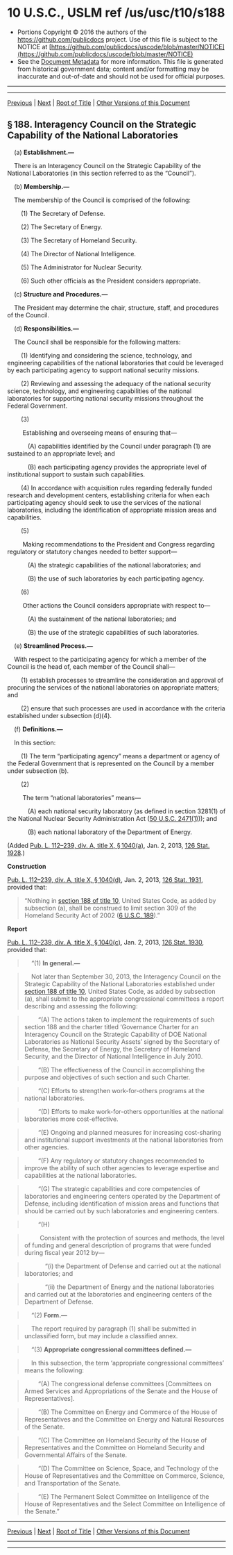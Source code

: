 ---
---

# 10 U.S.C., USLM ref /us/usc/t10/s188

* Portions Copyright © 2016 the authors of the https://github.com/publicdocs project.
  Use of this file is subject to the NOTICE at [https://github.com/publicdocs/uscode/blob/master/NOTICE](https://github.com/publicdocs/uscode/blob/master/NOTICE)
* See the [Document Metadata](././../../../../../..//README.md) for more information.
  This file is generated from historical government data; content and/or formatting may be inaccurate and out-of-date and should not be used for official purposes.

----------
----------

[Previous](./../../../../../..//us/usc/t10/stA/ptI/ch7/m__us_usc_t10_s187.md) | [Next](./../../../../../..//us/usc/t10/stA/ptI/ch8/m__us_usc_t10_stA_ptI_ch8.md) | [Root of Title](./../../../../../../) | [Other Versions of this Document](https://publicdocs.github.io/go/links?ns=uslm&ref=%2Fus%2Fusc%2Ft10%2Fs188)

## § 188. Interagency Council on the Strategic Capability of the National Laboratories

    (a) __Establishment.—__ 

    There is an Interagency Council on the Strategic Capability of the National Laboratories (in this section referred to as the “Council”).

    (b) __Membership.—__ 

    The membership of the Council is comprised of the following:

        (1) The Secretary of Defense.

        (2) The Secretary of Energy.

        (3) The Secretary of Homeland Security.

        (4) The Director of National Intelligence.

        (5) The Administrator for Nuclear Security.

        (6) Such other officials as the President considers appropriate.

    (c) __Structure and Procedures.—__ 

    The President may determine the chair, structure, staff, and procedures of the Council.

    (d) __Responsibilities.—__ 

    The Council shall be responsible for the following matters:

        (1) Identifying and considering the science, technology, and engineering capabilities of the national laboratories that could be leveraged by each participating agency to support national security missions.

        (2) Reviewing and assessing the adequacy of the national security science, technology, and engineering capabilities of the national laboratories for supporting national security missions throughout the Federal Government.

        (3)

         Establishing and overseeing means of ensuring that—

            (A) capabilities identified by the Council under paragraph (1) are sustained to an appropriate level; and

            (B) each participating agency provides the appropriate level of institutional support to sustain such capabilities.

        (4) In accordance with acquisition rules regarding federally funded research and development centers, establishing criteria for when each participating agency should seek to use the services of the national laboratories, including the identification of appropriate mission areas and capabilities.

        (5)

         Making recommendations to the President and Congress regarding regulatory or statutory changes needed to better support—

            (A) the strategic capabilities of the national laboratories; and

            (B) the use of such laboratories by each participating agency.

        (6)

         Other actions the Council considers appropriate with respect to—

            (A) the sustainment of the national laboratories; and

            (B) the use of the strategic capabilities of such laboratories.

    (e) __Streamlined Process.—__ 

    With respect to the participating agency for which a member of the Council is the head of, each member of the Council shall—

        (1) establish processes to streamline the consideration and approval of procuring the services of the national laboratories on appropriate matters; and

        (2) ensure that such processes are used in accordance with the criteria established under subsection (d)(4).

    (f) __Definitions.—__ 

    In this section:

        (1) The term “participating agency” means a department or agency of the Federal Government that is represented on the Council by a member under subsection (b).

        (2)

         The term “national laboratories” means—

            (A) each national security laboratory (as defined in section 3281(1) of the National Nuclear Security Administration Act ([50 U.S.C. 2471(1)][/us/usc/t50/s2471/1])); and

            (B) each national laboratory of the Department of Energy.

(Added [Pub. L. 112–239, div. A, title X, § 1040(a)][/us/pl/112/239/s1040/a], Jan. 2, 2013, [126 Stat. 1928][/us/stat/126/1928].)

 __Construction__ 

[Pub. L. 112–239, div. A, title X, § 1040(d)][/us/pl/112/239/s1040/d], Jan. 2, 2013, [126 Stat. 1931][/us/stat/126/1931], provided that: 

> “Nothing in [section 188 of title 10][/us/usc/t10/s188], United States Code, as added by subsection (a), shall be construed to limit section 309 of the Homeland Security Act of 2002 ([6 U.S.C. 189][/us/usc/t6/s189]).”

 __Report__ 

[Pub. L. 112–239, div. A, title X, § 1040(c)][/us/pl/112/239/s1040/c], Jan. 2, 2013, [126 Stat. 1930][/us/stat/126/1930], provided that:

>     “(1) __In general.—__ 

>     Not later than September 30, 2013, the Interagency Council on the Strategic Capability of the National Laboratories established under [section 188 of title 10][/us/usc/t10/s188], United States Code, as added by subsection (a), shall submit to the appropriate congressional committees a report describing and assessing the following:

>         “(A) The actions taken to implement the requirements of such section 188 and the charter titled ‘Governance Charter for an Interagency Council on the Strategic Capability of DOE National Laboratories as National Security Assets’ signed by the Secretary of Defense, the Secretary of Energy, the Secretary of Homeland Security, and the Director of National Intelligence in July 2010.

>         “(B) The effectiveness of the Council in accomplishing the purpose and objectives of such section and such Charter.

>         “(C) Efforts to strengthen work-for-others programs at the national laboratories.

>         “(D) Efforts to make work-for-others opportunities at the national laboratories more cost-effective.

>         “(E) Ongoing and planned measures for increasing cost-sharing and institutional support investments at the national laboratories from other agencies.

>         “(F) Any regulatory or statutory changes recommended to improve the ability of such other agencies to leverage expertise and capabilities at the national laboratories.

>         “(G) The strategic capabilities and core competencies of laboratories and engineering centers operated by the Department of Defense, including identification of mission areas and functions that should be carried out by such laboratories and engineering centers.

>         “(H)

>          Consistent with the protection of sources and methods, the level of funding and general description of programs that were funded during fiscal year 2012 by—

>             “(i) the Department of Defense and carried out at the national laboratories; and

>             “(ii) the Department of Energy and the national laboratories and carried out at the laboratories and engineering centers of the Department of Defense.

>     “(2) __Form.—__ 

>     The report required by paragraph (1) shall be submitted in unclassified form, but may include a classified annex.

>     “(3) __Appropriate congressional committees defined.—__ 

>     In this subsection, the term ‘appropriate congressional committees’ means the following:

>         “(A) The congressional defense committees \[Committees on Armed Services and Appropriations of the Senate and the House of Representatives\].

>         “(B) The Committee on Energy and Commerce of the House of Representatives and the Committee on Energy and Natural Resources of the Senate.

>         “(C) The Committee on Homeland Security of the House of Representatives and the Committee on Homeland Security and Governmental Affairs of the Senate.

>         “(D) The Committee on Science, Space, and Technology of the House of Representatives and the Committee on Commerce, Science, and Transportation of the Senate.

>         “(E) The Permanent Select Committee on Intelligence of the House of Representatives and the Select Committee on Intelligence of the Senate.”

----------

[Previous](./../../../../../..//us/usc/t10/stA/ptI/ch7/m__us_usc_t10_s187.md) | [Next](./../../../../../..//us/usc/t10/stA/ptI/ch8/m__us_usc_t10_stA_ptI_ch8.md) | [Root of Title](./../../../../../../) | [Other Versions of this Document](https://publicdocs.github.io/go/links?ns=uslm&ref=%2Fus%2Fusc%2Ft10%2Fs188)

----------
----------

[/us/usc/t50/s2471/1]: https://publicdocs.github.io/go/links?ns=uslm&ref=%2Fus%2Fusc%2Ft50%2Fs2471%2F1
[/us/pl/112/239/s1040/a]: https://publicdocs.github.io/go/links?ns=uslm&ref=%2Fus%2Fpl%2F112%2F239%2Fs1040%2Fa
[/us/stat/126/1928]: https://publicdocs.github.io/go/links?ns=uslm&ref=%2Fus%2Fstat%2F126%2F1928
[/us/pl/112/239/s1040/d]: https://publicdocs.github.io/go/links?ns=uslm&ref=%2Fus%2Fpl%2F112%2F239%2Fs1040%2Fd
[/us/stat/126/1931]: https://publicdocs.github.io/go/links?ns=uslm&ref=%2Fus%2Fstat%2F126%2F1931
[/us/usc/t10/s188]: https://publicdocs.github.io/go/links?ns=uslm&ref=%2Fus%2Fusc%2Ft10%2Fs188
[/us/usc/t6/s189]: https://publicdocs.github.io/go/links?ns=uslm&ref=%2Fus%2Fusc%2Ft6%2Fs189
[/us/pl/112/239/s1040/c]: https://publicdocs.github.io/go/links?ns=uslm&ref=%2Fus%2Fpl%2F112%2F239%2Fs1040%2Fc
[/us/stat/126/1930]: https://publicdocs.github.io/go/links?ns=uslm&ref=%2Fus%2Fstat%2F126%2F1930
[/us/usc/t10/s188]: https://publicdocs.github.io/go/links?ns=uslm&ref=%2Fus%2Fusc%2Ft10%2Fs188


